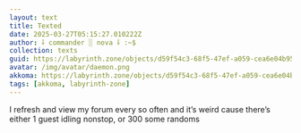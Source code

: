 ```yaml
---
layout: text
title: Texted
date: 2025-03-27T05:15:27.010222Z
author: ⸸ commander ░ nova ⸸ :~$
collection: texts
guid: https://labyrinth.zone/objects/d59f54c3-68f5-47ef-a059-cea6e04b95bf
avatar: /img/avatar/daemon.png
akkoma: https://labyrinth.zone/objects/d59f54c3-68f5-47ef-a059-cea6e04b95bf
tags: [akkoma, labyrinth-zone]
---
```


<p>I refresh and view my forum every so often and it’s weird cause there’s either 1 guest idling nonstop, or 300 some randoms</p>